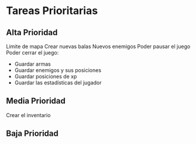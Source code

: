 # Tareas Prioritarias

## Alta Prioridad
Limite de mapa
Crear nuevas balas
Nuevos enemigos
Poder pausar el juego
Poder cerrar el juego:
- Guardar armas
- Guardar enemigos y sus posiciones
- Guardar posiciones de xp
- Guardar las estadísticas del jugador

## Media Prioridad
Crear el inventario


## Baja Prioridad
